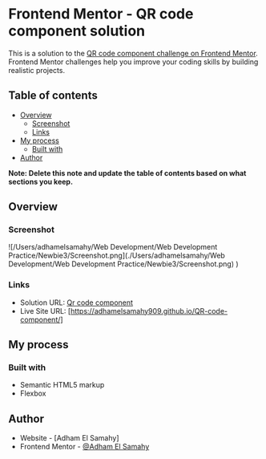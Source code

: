 # Frontend Mentor - QR code component solution

This is a solution to the [QR code component challenge on Frontend Mentor](https://www.frontendmentor.io/challenges/qr-code-component-iux_sIO_H). Frontend Mentor challenges help you improve your coding skills by building realistic projects. 

## Table of contents

- [Overview](#overview)
  - [Screenshot](#screenshot)
  - [Links](#links)
- [My process](#my-process)
  - [Built with](#built-with)
- [Author](#author)

**Note: Delete this note and update the table of contents based on what sections you keep.**

## Overview

### Screenshot

![/Users/adhamelsamahy/Web Development/Web Development Practice/Newbie3/Screenshot.png](./Users/adhamelsamahy/Web Development/Web Development Practice/Newbie3/Screenshot.png)
)

### Links

- Solution URL: [Qr code component](https://github.com/AdhamElSamahy909/QR-code-component.git)
- Live Site URL: [https://adhamelsamahy909.github.io/QR-code-component/]

## My process

### Built with

- Semantic HTML5 markup
- Flexbox

## Author

- Website - [Adham El Samahy]
- Frontend Mentor - [@Adham El Samahy](https://www.frontendmentor.io/profile/AdhamElSamahy909)


